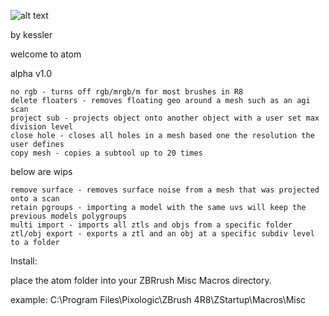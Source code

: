 ![alt text](https://github.com/thekesslereffect/atom/blob/master/atom/atom.png)

by kessler


welcome to atom 

alpha v1.0

    no rgb - turns off rgb/mrgb/m for most brushes in R8
    delete floaters - removes floating geo around a mesh such as an agi scan
    project sub - projects object onto another object with a user set max division level
    close hole - closes all holes in a mesh based one the resolution the user defines
    copy mesh - copies a subtool up to 20 times

below are wips

    remove surface - removes surface noise from a mesh that was projected onto a scan
    retain pgroups - importing a model with the same uvs will keep the previous models polygroups
    multi import - imports all ztls and objs from a specific folder
    ztl/obj export - exports a ztl and an obj at a specific subdiv level to a folder

Install:

place the atom folder into your ZBRrush Misc Macros directory. 

example:  C:\Program Files\Pixologic\ZBrush 4R8\ZStartup\Macros\Misc
